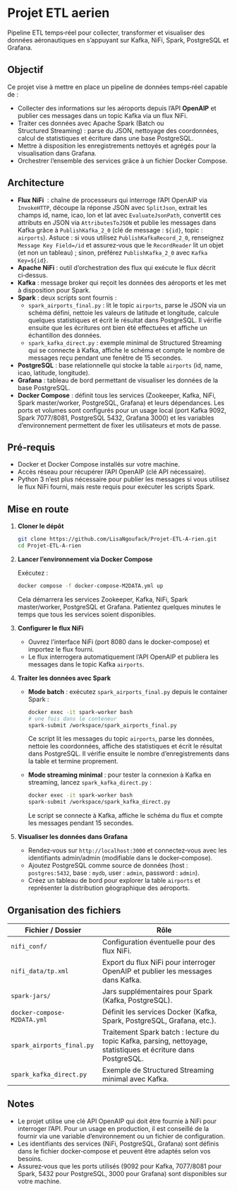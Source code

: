# Projet ETL aerien

Pipeline ETL temps‑réel pour collecter, transformer et visualiser des données aéronautiques en s’appuyant sur Kafka, NiFi, Spark, PostgreSQL et Grafana.

## Objectif

Ce projet vise à mettre en place un pipeline de données temps‑réel capable de :

* Collecter des informations sur les aéroports depuis l’API **OpenAIP** et publier ces messages dans un topic Kafka via un flux NiFi.
* Traiter ces données avec Apache Spark (Batch ou Structured Streaming) : parse du JSON, nettoyage des coordonnées, calcul de statistiques et écriture dans une base PostgreSQL.
* Mettre à disposition les enregistrements nettoyés et agrégés pour la visualisation dans Grafana.
* Orchestrer l’ensemble des services grâce à un fichier Docker Compose.

## Architecture

* **Flux NiFi**  : chaîne de processeurs qui interroge l’API OpenAIP via `InvokeHTTP`, découpe la réponse JSON avec `SplitJson`, extrait les champs id, name, icao, lon et lat avec `EvaluateJsonPath`, convertit ces attributs en JSON via `AttributesToJSON` et publie les messages dans Kafka grâce à `PublishKafka_2_0` (clé de message : `${id}`, topic : `airports`). Astuce : si vous utilisez `PublishKafkaRecord_2_0`, renseignez `Message Key Field=/id` et assurez‑vous que le `RecordReader` lit un objet (et non un tableau) ; sinon, préférez `PublishKafka_2_0` avec `Kafka Key=${id}`.
* **Apache NiFi** : outil d’orchestration des flux qui exécute le flux décrit ci‑dessus.
* **Kafka** : message broker qui reçoit les données des aéroports et les met à disposition pour Spark.
* **Spark** : deux scripts sont fournis :
  * `spark_airports_final.py` : lit le topic `airports`, parse le JSON via un schéma défini, nettoie les valeurs de latitude et longitude, calcule quelques statistiques et écrit le résultat dans PostgreSQL. Il vérifie ensuite que les écritures ont bien été effectuées et affiche un échantillon des données.
  * `spark_kafka_direct.py` : exemple minimal de Structured Streaming qui se connecte à Kafka, affiche le schéma et compte le nombre de messages reçu pendant une fenêtre de 15 secondes.
* **PostgreSQL** : base relationnelle qui stocke la table `airports` (id, name, icao, latitude, longitude).
* **Grafana** : tableau de bord permettant de visualiser les données de la base PostgreSQL.
* **Docker Compose** : définit tous les services (Zookeeper, Kafka, NiFi, Spark master/worker, PostgreSQL, Grafana) et leurs dépendances. Les ports et volumes sont configurés pour un usage local (port Kafka 9092, Spark 7077/8081, PostgreSQL 5432, Grafana 3000) et les variables d’environnement permettent de fixer les utilisateurs et mots de passe.

## Pré‑requis

* Docker et Docker Compose installés sur votre machine.
* Accès réseau pour récupérer l’API OpenAIP (clé API nécessaire).
* Python 3 n’est plus nécessaire pour publier les messages si vous utilisez le flux NiFi fourni, mais reste requis pour exécuter les scripts Spark.

## Mise en route

1. **Cloner le dépôt**

   ```bash
   git clone https://github.com/LisaNgoufack/Projet-ETL-A-rien.git
   cd Projet-ETL-A-rien
   ```

2. **Lancer l’environnement via Docker Compose**

   Exécutez :

   ```bash
   docker compose -f docker-compose-M2DATA.yml up
   ```

   Cela démarrera les services Zookeeper, Kafka, NiFi, Spark master/worker, PostgreSQL et Grafana. Patientez quelques minutes le temps que tous les services soient disponibles.

3. **Configurer le flux NiFi**

   * Ouvrez l’interface NiFi (port 8080 dans le docker‑compose) et importez le flux fourni.
   * Le flux interrogera automatiquement l’API OpenAIP et publiera les messages dans le topic Kafka `airports`.

4. **Traiter les données avec Spark**

   * **Mode batch** : exécutez `spark_airports_final.py` depuis le container Spark :

     ```bash
     docker exec -it spark-worker bash
     # une fois dans le conteneur
     spark-submit /workspace/spark_airports_final.py
     ```

     Ce script lit les messages du topic `airports`, parse les données, nettoie les coordonnées, affiche des statistiques et écrit le résultat dans PostgreSQL. Il vérifie ensuite le nombre d’enregistrements dans la table et termine proprement.

   * **Mode streaming minimal** : pour tester la connexion à Kafka en streaming, lancez `spark_kafka_direct.py` :

     ```bash
     docker exec -it spark-worker bash
     spark-submit /workspace/spark_kafka_direct.py
     ```

     Le script se connecte à Kafka, affiche le schéma du flux et compte les messages pendant 15 secondes.

5. **Visualiser les données dans Grafana**

   * Rendez‑vous sur `http://localhost:3000` et connectez‑vous avec les identifiants admin/admin (modifiable dans le docker‑compose).
   * Ajoutez PostgreSQL comme source de données (host : `postgres:5432`, base : `mydb`, user : `admin`, password : `admin`).
   * Créez un tableau de bord pour explorer la table `airports` et représenter la distribution géographique des aéroports.

## Organisation des fichiers

| Fichier / Dossier           | Rôle                                                                                                           |
| --------------------------- | -------------------------------------------------------------------------------------------------------------- |
| `nifi_conf/`                | Configuration éventuelle pour des flux NiFi.                                                                   |
| `nifi_data/tp.xml`       | Export du flux NiFi pour interroger OpenAIP et publier les messages dans Kafka.                               |
| `spark-jars/`               | Jars supplémentaires pour Spark (Kafka, PostgreSQL).                                                           |
| `docker-compose-M2DATA.yml` | Définit les services Docker (Kafka, Spark, PostgreSQL, Grafana, etc.).                                         |
| `spark_airports_final.py`   | Traitement Spark batch : lecture du topic Kafka, parsing, nettoyage, statistiques et écriture dans PostgreSQL. |
| `spark_kafka_direct.py`     | Exemple de Structured Streaming minimal avec Kafka.                                                            |

## Notes

* Le projet utilise une clé API OpenAIP qui doit être fournie à NiFi pour interroger l’API. Pour un usage en production, il est conseillé de la fournir via une variable d’environnement ou un fichier de configuration.
* Les identifiants des services (NiFi, PostgreSQL, Grafana) sont définis dans le fichier docker‑compose et peuvent être adaptés selon vos besoins.
* Assurez‑vous que les ports utilisés (9092 pour Kafka, 7077/8081 pour Spark, 5432 pour PostgreSQL, 3000 pour Grafana) sont disponibles sur votre machine.
